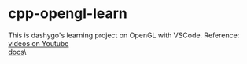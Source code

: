 # cpp-opengl-learn
This is dashygo's learning project on OpenGL with VSCode.
Reference: [videos on Youtube](https://www.youtube.com/watch?v=XpBGwZNyUh0&list=PLPaoO-vpZnumdcb4tZc4x5Q-v7CkrQ6M-)\
[docs](https://learnopengl-cn.readthedocs.io/zh/latest/01%20Getting%20started/03%20Hello%20Window/)\

